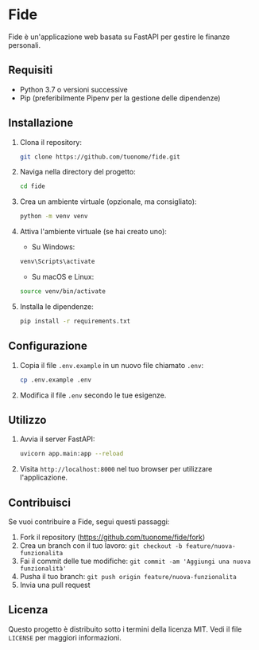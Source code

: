 # Fide

Fide è un'applicazione web basata su FastAPI per gestire le finanze personali.

## Requisiti

- Python 3.7 o versioni successive
- Pip (preferibilmente Pipenv per la gestione delle dipendenze)

## Installazione

1. Clona il repository:

    ```bash
    git clone https://github.com/tuonome/fide.git
    ```

2. Naviga nella directory del progetto:

    ```bash
    cd fide
    ```

3. Crea un ambiente virtuale (opzionale, ma consigliato):

    ```bash
    python -m venv venv
    ```

4. Attiva l'ambiente virtuale (se hai creato uno):

    - Su Windows:

    ```bash
    venv\Scripts\activate
    ```

    - Su macOS e Linux:

    ```bash
    source venv/bin/activate
    ```

5. Installa le dipendenze:

    ```bash
    pip install -r requirements.txt
    ```

## Configurazione

1. Copia il file `.env.example` in un nuovo file chiamato `.env`:

    ```bash
    cp .env.example .env
    ```

2. Modifica il file `.env` secondo le tue esigenze.

## Utilizzo

1. Avvia il server FastAPI:

    ```bash
    uvicorn app.main:app --reload
    ```

2. Visita `http://localhost:8000` nel tuo browser per utilizzare l'applicazione.

## Contribuisci

Se vuoi contribuire a Fide, segui questi passaggi:

1. Fork il repository (https://github.com/tuonome/fide/fork)
2. Crea un branch con il tuo lavoro: `git checkout -b feature/nuova-funzionalita`
3. Fai il commit delle tue modifiche: `git commit -am 'Aggiungi una nuova funzionalità'`
4. Pusha il tuo branch: `git push origin feature/nuova-funzionalita`
5. Invia una pull request

## Licenza

Questo progetto è distribuito sotto i termini della licenza MIT. Vedi il file `LICENSE` per maggiori informazioni.

